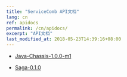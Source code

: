 ```yaml
---
title: "ServiceComb API文档"
lang: cn
ref: apidocs
permalink: /cn/apidocs/
excerpt: "API文档"
last_modified_at: 2018-05-23T14:39:16+08:00
---
```


* [Java-Chassis-1.0.0-m1](/api/java-chassis-1.0.0-m1)


* [Saga-0.1.0](/api/saga-0.1.0)
